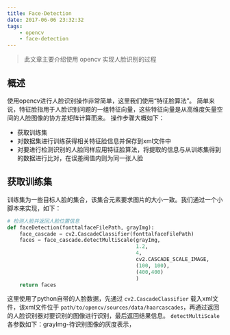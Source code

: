 ```yaml
---
title: Face-Detection
date: 2017-06-06 23:32:32
tags:
    - opencv
    - face-detection
---
```

> 此文章主要介绍使用 opencv 实现人脸识别的过程

## 概述
使用opencv进行人脸识别操作非常简单，这里我们使用“特征脸算法”。
简单来说，特征脸指用于人脸识别问题的一组特征向量，这些特征向量是从高维度矢量空间的人脸图像的协方差矩阵计算而来。
操作步骤大概如下：
- 获取训练集
- 对数据集进行训练获得相关特征脸信息并保存到xml文件中
- 对要进行检测识别的人脸同样应用特征脸算法，将提取的信息与从训练集得到的数据进行比对，在误差阀值内则为同一张人脸

## 获取训练集
训练集为一些目标人脸的集合，该集合元素要求图片的大小一致。我们通过一个小脚本来实现，如下：
```python
# 检测人脸并返回人脸位置信息
def faceDetection(fonttalfaceFilePath, grayImg):
    face_cascade = cv2.CascadeClassifier(fonttalfaceFilePath)
    faces = face_cascade.detectMultiScale(grayImg,
                                          1.2,
                                          4,
                                          cv2.CASCADE_SCALE_IMAGE,
                                          (100, 100),
                                          (400,400)
                                          )
    return faces
```
这里使用了python自带的人脸数据，先通过 `cv2.CascadeClassifier` 载入xml文件，该xml文件位于 `path/to/opencv/sources/data/haarcascades`，再通过返回的人脸识别器对要识别的图像进行识别，最后返回结果信息。
`detectMultiScale` 各参数如下：grayImg-待识别图像的灰度表示，


[1]: http://img.ivsky.com/img/tupian/pre/201612/05/boshisheng_biye-002.jpg